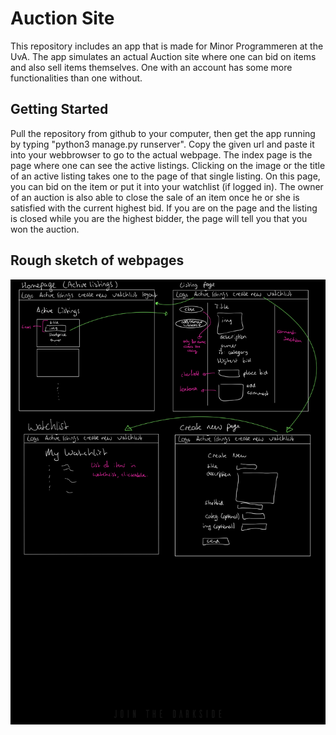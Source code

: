 # Auction Site

This repository includes an app that is made for Minor Programmeren at the UvA.
The app simulates an actual Auction site where one can bid on items and also sell items themselves. One with an account has some more functionalities than one without.


## Getting Started

Pull the repository from github to your computer, then get the app running by typing "python3 manage.py runserver". Copy the given url and paste it into your webbrowser to go to the actual webpage. The index page is the page where one can see the active listings. Clicking on the image or the title of an active listing takes one to the page of that single listing. On this page, you can bid on the item or put it into your watchlist (if logged in). The owner of an auction is also able to close the sale of an item once he or she is satisfied with the current highest bid. If you are on the page and the listing is closed while you are the highest bidder, the page will tell you that you won the auction.

## Rough sketch of webpages

![image](https://github.com/minprog-platforms/project-commerce-django-LarsKinkel/blob/main/Sketch/sketchcommerce.jpg?raw=true)

